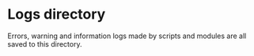 
# Logs directory

Errors, warning and information logs made by scripts and modules are
all saved to this directory.
